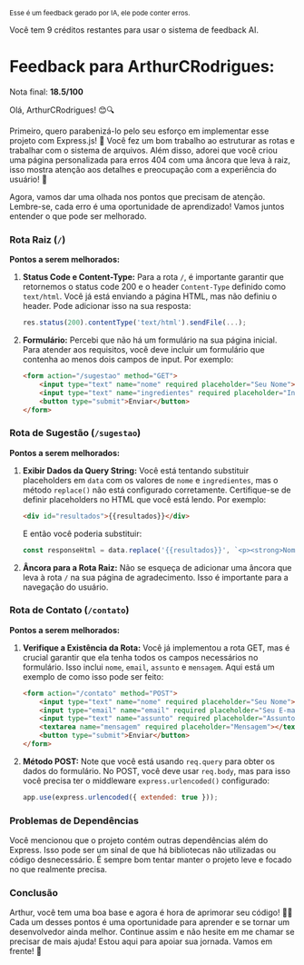 <sup>Esse é um feedback gerado por IA, ele pode conter erros.</sup>

Você tem 9 créditos restantes para usar o sistema de feedback AI.

# Feedback para ArthurCRodrigues:

Nota final: **18.5/100**

Olá, ArthurCRodrigues! 😊🔍

Primeiro, quero parabenizá-lo pelo seu esforço em implementar esse projeto com Express.js! 🎉 Você fez um bom trabalho ao estruturar as rotas e trabalhar com o sistema de arquivos. Além disso, adorei que você criou uma página personalizada para erros 404 com uma âncora que leva à raiz, isso mostra atenção aos detalhes e preocupação com a experiência do usuário! 🚀

Agora, vamos dar uma olhada nos pontos que precisam de atenção. Lembre-se, cada erro é uma oportunidade de aprendizado! Vamos juntos entender o que pode ser melhorado.

### Rota Raiz (`/`)
**Pontos a serem melhorados:**
1. **Status Code e Content-Type:** Para a rota `/`, é importante garantir que retornemos o status code 200 e o header `Content-Type` definido como `text/html`. Você já está enviando a página HTML, mas não definiu o header. Pode adicionar isso na sua resposta:
   ```javascript
   res.status(200).contentType('text/html').sendFile(...);
   ```

2. **Formulário:** Percebi que não há um formulário na sua página inicial. Para atender aos requisitos, você deve incluir um formulário que contenha ao menos dois campos de input. Por exemplo:
   ```html
   <form action="/sugestao" method="GET">
       <input type="text" name="nome" required placeholder="Seu Nome">
       <input type="text" name="ingredientes" required placeholder="Ingredientes">
       <button type="submit">Enviar</button>
   </form>
   ```

### Rota de Sugestão (`/sugestao`)
**Pontos a serem melhorados:**
1. **Exibir Dados da Query String:** Você está tentando substituir placeholders em `data` com os valores de `nome` e `ingredientes`, mas o método `replace()` não está configurado corretamente. Certifique-se de definir placeholders no HTML que você está lendo. Por exemplo:
   ```html
   <div id="resultados">{{resultados}}</div>
   ```
   E então você poderia substituir:
   ```javascript
   const responseHtml = data.replace('{{resultados}}', `<p><strong>Nome do Lanche:</strong> ${nome}</p>...`);
   ```

2. **Âncora para a Rota Raiz:** Não se esqueça de adicionar uma âncora que leva à rota `/` na sua página de agradecimento. Isso é importante para a navegação do usuário.

### Rota de Contato (`/contato`)
**Pontos a serem melhorados:**
1. **Verifique a Existência da Rota:** Você já implementou a rota GET, mas é crucial garantir que ela tenha todos os campos necessários no formulário. Isso inclui `nome`, `email`, `assunto` e `mensagem`. Aqui está um exemplo de como isso pode ser feito:
   ```html
   <form action="/contato" method="POST">
       <input type="text" name="nome" required placeholder="Seu Nome">
       <input type="email" name="email" required placeholder="Seu E-mail">
       <input type="text" name="assunto" required placeholder="Assunto">
       <textarea name="mensagem" required placeholder="Mensagem"></textarea>
       <button type="submit">Enviar</button>
   </form>
   ```

2. **Método POST:** Note que você está usando `req.query` para obter os dados do formulário. No POST, você deve usar `req.body`, mas para isso você precisa ter o middleware `express.urlencoded()` configurado:
   ```javascript
   app.use(express.urlencoded({ extended: true }));
   ```

### Problemas de Dependências
Você mencionou que o projeto contém outras dependências além do Express. Isso pode ser um sinal de que há bibliotecas não utilizadas ou código desnecessário. É sempre bom tentar manter o projeto leve e focado no que realmente precisa.

### Conclusão
Arthur, você tem uma boa base e agora é hora de aprimorar seu código! 💪✨ Cada um desses pontos é uma oportunidade para aprender e se tornar um desenvolvedor ainda melhor. Continue assim e não hesite em me chamar se precisar de mais ajuda! Estou aqui para apoiar sua jornada. Vamos em frente! 🚀